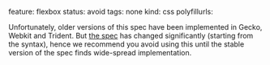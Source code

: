 feature: flexbox
status: avoid
tags: none
kind: css
polyfillurls:

Unfortunately, older versions of this spec have been implemented in Gecko, Webkit and Trident. But [the spec](http://dev.w3.org/csswg/css3-flexbox/) has changed significantly (starting from the syntax), hence we recommend you avoid using this until the stable version of the spec finds wide-spread implementation.
